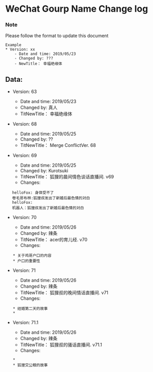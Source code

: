 # WeChat Gourp Name Change log



### Note
Please follow the format to update this document

```
Example
* Version: xx
    - Date and time: 2019/05/23
    - Changed by: ???
    - NewTitle： 幸福绝缘体
```

## Data:

* Version: 63
    - Date and time: 2019/05/23
    - Changed by: 真人
    - TitNewTitle： 幸福绝缘体


* Version: 68
    - Date and time: 2019/05/25
    - Changed by: ??
    - TitNewTitle： Merge ConflictVer. 68

* Version: 69
    - Date and time: 2019/05/25
    - Changed by: Kurotsuki
    - TitNewTitle： 狐狸的晨间情色谈话直播间. v69
    - Changes: 
 ```
    helloFox: 身体受不了
    卷毛哥布林:狐狸叔发出了新婚后最色情的对白
    helloFox:
    机器人：狐狸叔发出了新婚后最色情的对白
```

* Version: 70
    - Date and time: 2019/05/26
    - Changed by: 辣条
    - TitNewTitle： acer的育儿经. v70
    - Changes:
    ```
    * 关于鸡哥户口的内容
    * 户口的重要性 
    ```
    


* Version: 71
    - Date and time: 2019/05/26
    - Changed by: 辣条
    - TitNewTitle： 狐狸叔的晚间情话直播间. v71
    - Changes:
    ```
    * 结婚第二天的故事
    * 
    ```
    
    
* Version: 71.1
    - Date and time: 2019/05/26
    - Changed by: 辣条
    - TitNewTitle： 狐狸叔的骚话直播间. v71.1
    - Changes:
    ```
    * 
    * 狐狸交公粮的故事
    ```
    
    

